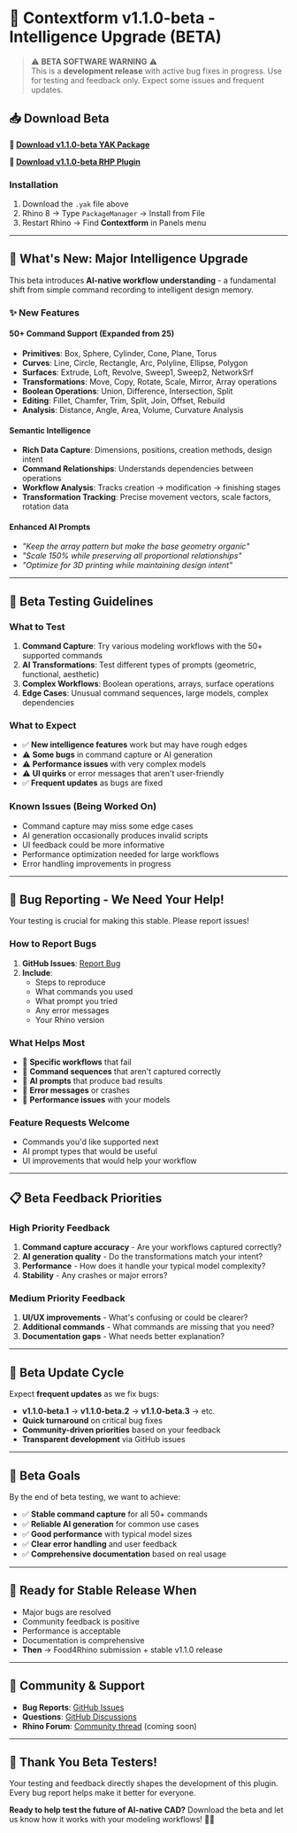 # 🧪 Contextform v1.1.0-beta - Intelligence Upgrade (BETA)

> ⚠️ **BETA SOFTWARE WARNING** ⚠️  
> This is a **development release** with active bug fixes in progress. Use for testing and feedback only. Expect some issues and frequent updates.

## 📥 Download Beta

**🧪 [Download v1.1.0-beta YAK Package](https://github.com/contextform/DesignMemory_RhinoPlugin/releases/download/v1.1.0-beta/contextform-1.1.0-beta-rh8_21-any.yak)**

**🔧 [Download v1.1.0-beta RHP Plugin](https://github.com/contextform/DesignMemory_RhinoPlugin/releases/download/v1.1.0-beta/Contextform.rhp)**

### Installation
1. Download the `.yak` file above
2. Rhino 8 → Type `PackageManager` → Install from File
3. Restart Rhino → Find **Contextform** in Panels menu

---

## 🚀 What's New: Major Intelligence Upgrade

This beta introduces **AI-native workflow understanding** - a fundamental shift from simple command recording to intelligent design memory.

### ✨ New Features

#### **50+ Command Support** (Expanded from 25)
- **Primitives**: Box, Sphere, Cylinder, Cone, Plane, Torus
- **Curves**: Line, Circle, Rectangle, Arc, Polyline, Ellipse, Polygon
- **Surfaces**: Extrude, Loft, Revolve, Sweep1, Sweep2, NetworkSrf
- **Transformations**: Move, Copy, Rotate, Scale, Mirror, Array operations
- **Boolean Operations**: Union, Difference, Intersection, Split
- **Editing**: Fillet, Chamfer, Trim, Split, Join, Offset, Rebuild
- **Analysis**: Distance, Angle, Area, Volume, Curvature Analysis

#### **Semantic Intelligence**
- **Rich Data Capture**: Dimensions, positions, creation methods, design intent
- **Command Relationships**: Understands dependencies between operations
- **Workflow Analysis**: Tracks creation → modification → finishing stages
- **Transformation Tracking**: Precise movement vectors, scale factors, rotation data

#### **Enhanced AI Prompts**
- *"Keep the array pattern but make the base geometry organic"*
- *"Scale 150% while preserving all proportional relationships"*
- *"Optimize for 3D printing while maintaining design intent"*

---

## 🧪 Beta Testing Guidelines

### **What to Test**
1. **Command Capture**: Try various modeling workflows with the 50+ supported commands
2. **AI Transformations**: Test different types of prompts (geometric, functional, aesthetic)
3. **Complex Workflows**: Boolean operations, arrays, surface operations
4. **Edge Cases**: Unusual command sequences, large models, complex dependencies

### **What to Expect**
- ✅ **New intelligence features** work but may have rough edges
- ⚠️ **Some bugs** in command capture or AI generation
- ⚠️ **Performance issues** with very complex models
- ⚠️ **UI quirks** or error messages that aren't user-friendly
- ✅ **Frequent updates** as bugs are fixed

### **Known Issues** (Being Worked On)
- Command capture may miss some edge cases
- AI generation occasionally produces invalid scripts
- UI feedback could be more informative
- Performance optimization needed for large workflows
- Error handling improvements in progress

---

## 🐛 Bug Reporting - We Need Your Help!

Your testing is crucial for making this stable. Please report issues!

### **How to Report Bugs**
1. **GitHub Issues**: [Report Bug](https://github.com/contextform/DesignMemory_RhinoPlugin/issues/new?template=bug_report.md)
2. **Include**:
   - Steps to reproduce
   - What commands you used
   - What prompt you tried
   - Any error messages
   - Your Rhino version

### **What Helps Most**
- 🎯 **Specific workflows** that fail
- 🎯 **Command sequences** that aren't captured correctly
- 🎯 **AI prompts** that produce bad results
- 🎯 **Error messages** or crashes
- 🎯 **Performance issues** with your models

### **Feature Requests Welcome**
- Commands you'd like supported next
- AI prompt types that would be useful
- UI improvements that would help your workflow

---

## 📋 Beta Feedback Priorities

### **High Priority Feedback**
1. **Command capture accuracy** - Are your workflows captured correctly?
2. **AI generation quality** - Do the transformations match your intent?
3. **Performance** - How does it handle your typical model complexity?
4. **Stability** - Any crashes or major errors?

### **Medium Priority Feedback**
1. **UI/UX improvements** - What's confusing or could be clearer?
2. **Additional commands** - What commands are missing that you need?
3. **Documentation gaps** - What needs better explanation?

---

## 🔄 Beta Update Cycle

Expect **frequent updates** as we fix bugs:
- **v1.1.0-beta.1** → **v1.1.0-beta.2** → **v1.1.0-beta.3** → etc.
- **Quick turnaround** on critical bug fixes
- **Community-driven priorities** based on your feedback
- **Transparent development** via GitHub issues

---

## 🎯 Beta Goals

By the end of beta testing, we want to achieve:
- ✅ **Stable command capture** for all 50+ commands
- ✅ **Reliable AI generation** for common use cases
- ✅ **Good performance** with typical model sizes
- ✅ **Clear error handling** and user feedback
- ✅ **Comprehensive documentation** based on real usage

---

## 🚀 Ready for Stable Release When

- Major bugs are resolved
- Community feedback is positive
- Performance is acceptable
- Documentation is comprehensive
- **Then** → Food4Rhino submission + stable v1.1.0 release

---

## 💬 Community & Support

- **Bug Reports**: [GitHub Issues](https://github.com/contextform/DesignMemory_RhinoPlugin/issues)
- **Questions**: [GitHub Discussions](https://github.com/contextform/DesignMemory_RhinoPlugin/discussions)
- **Rhino Forum**: [Community thread](https://discourse.mcneel.com/) (coming soon)

---

## 🙏 Thank You Beta Testers!

Your testing and feedback directly shapes the development of this plugin. Every bug report helps make it better for everyone.

**Ready to help test the future of AI-native CAD?** Download the beta and let us know how it works with your modeling workflows! 🧪✨